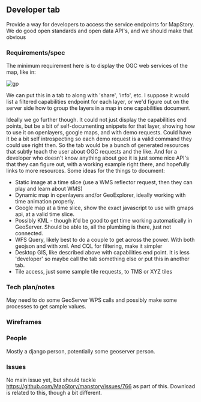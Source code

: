 ## Developer tab

Provide a way for developers to access the service endpoints for MapStory. We do good open standards and
open data API's, and we should make that obvious

### Requirements/spec

The minimum requirement here is to display the OGC web services of the map, like in:

![gp](geoportal-ogc.png "geoportal screenshot")

We can put this in a tab to along with 'share', 'info', etc. I suppose it would list a filtered capabilities
endpoint for each layer, or we'd figure out on the server side how to group the layers in a map in one
capabilities document.

Ideally we go further though. It could not just display the capabilities end points, but be a bit
of self-documenting snippets for that layer, showing how to use it on openlayers, google maps, and
with demo requests. Could have it be a bit self introspecting so each demo request is a valid command 
they could use right then. So the tab would be a bunch of generated resources that subtly teach the
user about OGC requests and the like. And for a developer who doesn't know anything about geo it
is just some nice API's that they can figure out, with a working example right there, and hopefully 
links to more resources. Some ideas for the things to document:

* Static image at a time slice (use a WMS reflector request, then they can play and learn about WMS)
* Dynamic map in openlayers and/or GeoExplorer, ideally working with time animation properly.
* Google map at a time slice, show the exact javascript to use with gmaps api, at a valid time slice.
* Possibly KML - though it'd be good to get time working automatically in GeoServer. Should be able to, all the plumbing is there, just not connected.
* WFS Query, likely best to do a couple to get across the power. With both geojson and with xml. And CQL for filtering, make it simpler
* Desktop GIS, like described above with capabilities end point. It is less 'developer' so maybe call the tab something else or put this in another tab.
* Tile access, just some sample tile requests, to TMS or XYZ tiles


### Tech plan/notes

May need to do some GeoServer WPS calls and possibly make some processes to get sample values.

### Wireframes


### People
Mostly a django person, potentially some geoserver person.


### Issues

No main issue yet, but should tackle https://github.com/MapStory/mapstory/issues/766 as part of this. Download is
related to this, though a bit different.
